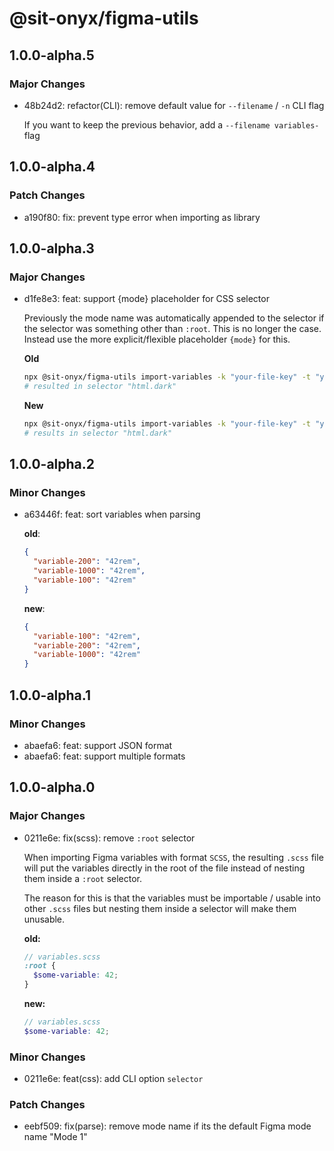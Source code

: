 # @sit-onyx/figma-utils

## 1.0.0-alpha.5

### Major Changes

- 48b24d2: refactor(CLI): remove default value for `--filename` / `-n` CLI flag

  If you want to keep the previous behavior, add a `--filename variables-` flag

## 1.0.0-alpha.4

### Patch Changes

- a190f80: fix: prevent type error when importing as library

## 1.0.0-alpha.3

### Major Changes

- d1fe8e3: feat: support {mode} placeholder for CSS selector

  Previously the mode name was automatically appended to the selector if the selector was
  something other than `:root`. This is no longer the case.
  Instead use the more explicit/flexible placeholder `{mode}` for this.

  **Old**

  ```sh
  npx @sit-onyx/figma-utils import-variables -k "your-file-key" -t "your-token" -m dark -s html
  # resulted in selector "html.dark"
  ```

  **New**

  ```sh
  npx @sit-onyx/figma-utils import-variables -k "your-file-key" -t "your-token" -m dark -s html.{mode}
  # results in selector "html.dark"
  ```

## 1.0.0-alpha.2

### Minor Changes

- a63446f: feat: sort variables when parsing

  **old**:

  ```json
  {
    "variable-200": "42rem",
    "variable-1000": "42rem",
    "variable-100": "42rem"
  }
  ```

  **new**:

  ```json
  {
    "variable-100": "42rem",
    "variable-200": "42rem",
    "variable-1000": "42rem"
  }
  ```

## 1.0.0-alpha.1

### Minor Changes

- abaefa6: feat: support JSON format
- abaefa6: feat: support multiple formats

## 1.0.0-alpha.0

### Major Changes

- 0211e6e: fix(scss): remove `:root` selector

  When importing Figma variables with format `SCSS`, the resulting `.scss` file will put the variables
  directly in the root of the file instead of nesting them inside a `:root` selector.

  The reason for this is that the variables must be importable / usable into other `.scss` files but nesting
  them inside a selector will make them unusable.

  **old:**

  ```scss
  // variables.scss
  :root {
    $some-variable: 42;
  }
  ```

  **new:**

  ```scss
  // variables.scss
  $some-variable: 42;
  ```

### Minor Changes

- 0211e6e: feat(css): add CLI option `selector`

### Patch Changes

- eebf509: fix(parse): remove mode name if its the default Figma mode name "Mode 1"
